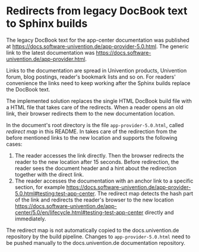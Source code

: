 <!--
SPDX-FileCopyrightText: 2021-2024 Univention GmbH

SPDX-License-Identifier: AGPL-3.0-only
-->

# Redirects from legacy DocBook text to Sphinx builds

The legacy DocBook text for the app-center documentation was published
at <https://docs.software-univention.de/app-provider-5.0.html>. The
generic link to the latest documentation was
<https://docs.software-univention.de/app-provider.html>.

Links to the documentation are spread in Univention products, Univention
forum, blog postings, reader's bookmark lists and so on. For readers'
convenience the links need to keep working after the Sphinx builds
replace the DocBook text.

The implemented solution replaces the single HTML DocBook build file
with a HTML file that takes care of the redirects. When a reader opens
an old link, their browser redirects them to the new documentation
location.

In the document's root directory is the file `app-provider-5.0.html`,
called *redirect map* in this README. In takes care of the redirection
from the before mentioned links to the new location and supports the
following cases:

1. The reader accesses the link directly. Then the browser redirects
   the reader to the new location after 15 seconds. Before redirection,
   the reader sees the document header and a hint about the redirection
   together with the direct link.
2. The reader accesses the documentation with an anchor link to a
   specific section, for example
   <https://docs.software-univention.de/app-provider-5.0.html#testing:test-app-center>.
   The redirect map detects the hash part of the link and redirects the
   reader's browser to the new location
   <https://docs.software-univention.de/app-center/5.0/en/lifecycle.html#testing-test-app-center>
   directly and immediately.

The redirect map is not automatically copied to the docs.univention.de
repository by the build pipeline. Changes to `app-provider-5.0.html`
need to be pushed manually to the docs.univention.de documentation
repository.
